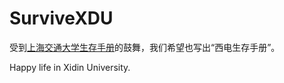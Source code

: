 # SurviveXDU

受到[上海交通大学生存手册](https://github.com/SurviveSJTU/SurviveSJTUManual)的鼓舞，我们希望也写出“西电生存手册”。

Happy life in Xidin University.
